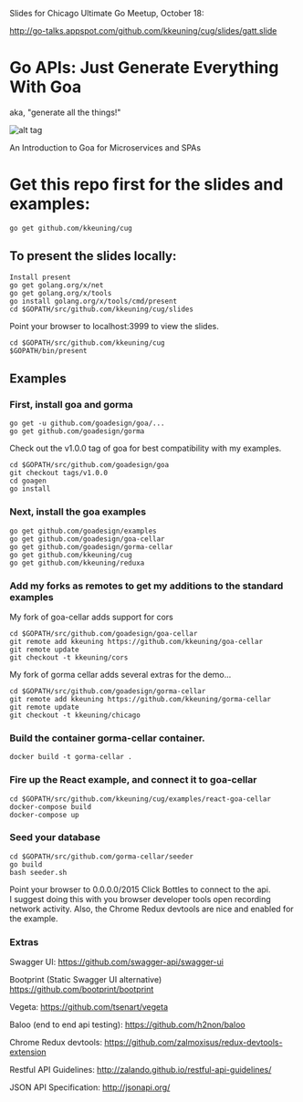 Slides for Chicago Ultimate Go Meetup, October 18:

http://go-talks.appspot.com/github.com/kkeuning/cug/slides/gatt.slide

# Go APIs: Just Generate Everything With Goa

aka, "generate all the things!"

![alt tag](https://github.com/kkeuning/cug/blob/master/slides/gatt.jpg)

An Introduction to Goa for Microservices and SPAs

# Get this repo first for the slides and examples:
```
go get github.com/kkeuning/cug
```

## To present the slides locally:
```
Install present
go get golang.org/x/net
go get golang.org/x/tools
go install golang.org/x/tools/cmd/present
cd $GOPATH/src/github.com/kkeuning/cug/slides
```
Point your browser to localhost:3999 to view the slides.

```
cd $GOPATH/src/github.com/kkeuning/cug
$GOPATH/bin/present
```
## Examples

### First, install goa and gorma
```
go get -u github.com/goadesign/goa/...
go get github.com/goadesign/gorma
```
Check out the v1.0.0 tag of goa for best compatibility with my examples.
```
cd $GOPATH/src/github.com/goadesign/goa
git checkout tags/v1.0.0
cd goagen
go install
```

### Next, install the goa examples
```
go get github.com/goadesign/examples
go get github.com/goadesign/goa-cellar
go get github.com/goadesign/gorma-cellar
go get github.com/kkeuning/cug
go get github.com/kkeuning/reduxa
```
### Add my forks as remotes to get my additions to the standard examples
My fork of goa-cellar adds support for cors
```
cd $GOPATH/src/github.com/goadesign/goa-cellar
git remote add kkeuning https://github.com/kkeuning/goa-cellar
git remote update
git checkout -t kkeuning/cors
```
My fork of gorma cellar adds several extras for the demo...
```
cd $GOPATH/src/github.com/goadesign/gorma-cellar
git remote add kkeuning https://github.com/kkeuning/gorma-cellar
git remote update
git checkout -t kkeuning/chicago
```
### Build the container gorma-cellar container.
```
docker build -t gorma-cellar .
```

### Fire up the React example, and connect it to goa-cellar
```
cd $GOPATH/src/github.com/kkeuning/cug/examples/react-goa-cellar
docker-compose build
docker-compose up
```

### Seed your database
```
cd $GOPATH/src/github.com/gorma-cellar/seeder
go build
bash seeder.sh
```
Point your browser to 0.0.0.0/2015
Click Bottles to connect to the api.  
I suggest doing this with you browser developer tools open recording network activity.
Also, the Chrome Redux devtools are nice and enabled for the example.


### Extras
Swagger UI:
https://github.com/swagger-api/swagger-ui

Bootprint (Static Swagger UI alternative)
https://github.com/bootprint/bootprint

Vegeta:
https://github.com/tsenart/vegeta

Baloo (end to end api testing):
https://github.com/h2non/baloo

Chrome Redux devtools:
https://github.com/zalmoxisus/redux-devtools-extension

Restful API Guidelines:
http://zalando.github.io/restful-api-guidelines/

JSON API Specification:
http://jsonapi.org/
